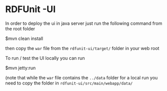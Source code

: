 RDFUnit -UI
==========

In order to deploy the ui in java server just run the following command from the root folder

$mvn clean install

then copy the `war` file from the `rdfunit-ui/target/` folder in your web root

To run / test the UI locally you can run

$mvn jetty:run

(note that while the `war` file contains the `../data` folder for a local run you need to copy the folder in `rdfunit-ui/src/main/webapp/data/`
